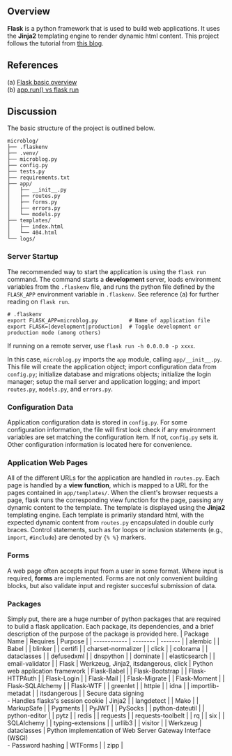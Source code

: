 ## Overview
**Flask** is a python framework that is used to build web applications. It uses the **Jinja2** templating engine to render dynamic html content. This project follows the tutorial from [this blog](https://blog.miguelgrinberg.com/post/the-flask-mega-tutorial-part-i-hello-world).

## References
   (a) [Flask basic overview](https://becominghuman.ai/full-stack-web-development-python-flask-javascript-jquery-bootstrap-802dd7d43053)<br>
   (b) [app.run() vs flask run](https://www.twilio.com/blog/how-run-flask-application)

## Discussion
The basic structure of the project is outlined below.
```
microblog/
├── .flaskenv
├── .venv/
├── microblog.py
├── config.py
├── tests.py
├── requirements.txt
├── app/
│   ├── __init__.py
│   ├── routes.py
│   ├── forms.py
│   ├── errors.py
│   └── models.py
├── templates/
│   ├── index.html
│   └── 404.html
└── logs/
```
### Server Startup
The recommended way to start the application is using the `flask run` command. The command starts a **development** server, loads environment variables from the `.flaskenv` file, and runs the python file defined by the `FLASK_APP` environment variable in `.flaskenv`. See reference (a) for further reading on `flask run`.
```
# .flaskenv
export FLASK_APP=microblog.py          # Name of application file
export FLASK=[development|production]  # Toggle development or production mode (among others)
```
If running on a remote server, use `flask run -h 0.0.0.0 -p xxxx`.

In this case, `microblog.py` imports the `app` module, calling `app/__init__.py`. This file will create the application object; import configuration data from `config.py`; initialize database and migrations objects; initialize the login manager; setup the mail server and application logging; and import `routes.py`, `models.py`, and `errors.py`.

### Configuration Data
Application configuration data is stored in `config.py`. For some configuration information, the file will first look check if any environment variables are set matching the configuration item. If not, `config.py` sets it. Other configuration information is located here for convenience.

### Application Web Pages
All of the different URLs for the application are handled in `routes.py`. Each page is handled by a **view function**, which is mapped to a URL for the pages contained in `app/templates/`. When the client's browser requests a page, flask runs the corresponding view function for the page, passing any dynamic content to the template. The template is displayed using the **Jinja2** templating engine. Each template is primarily standard html, with the expected dynamic content from `routes.py` encapsulated in double curly braces. Control statements, such as for loops or inclusion statements (e.g., `import`, `#include`) are denoted by `{% %}` markers.

### Forms
A web page often accepts input from a user in some format. Where input is required, **forms** are implemented. Forms are not only convenient building blocks, but also validate input and register succesful submission of data.

### Packages
Simply put, there are a huge number of python packages that are required to build a flask application. Each package, its dependencies, and a brief description of the purpose of the package is provided here.
| Package Name | Requires | Purpose |
| ------------ | -------- | ------- |
| alembic | 
| Babel |
| blinker |
| certifi |
| charset-normalizer |
| click |
| colorama |
| dataclasses |
| defusedxml |
| dnspython |
| dominate |
| elasticsearch |
| email-validator |
| Flask | Werkzeug, Jinja2, itsdangerous, click | Python web application framework
| Flask-Babel |
| Flask-Bootstrap |
| Flask-HTTPAuth |
| Flask-Login |
| Flask-Mail |
| Flask-Migrate |
| Flask-Moment |
| Flask-SQLAlchemy |
| Flask-WTF |
| greenlet |
| httpie |
| idna |
| importlib-metadat |
| itsdangerous | | Secure data signing<br> - Handles flasks's session cookie
| Jinja2 | 
| langdetect |
| Mako |
| MarkupSafe |
| Pygments |
| PyJWT |
| PySocks |
| python-dateutil |
| python-editor |
| pytz |
| redis |
| requests |
| requests-toolbelt |
| rq |
| six |
| SQLAlchemy |
| typing-extensions |
| urllib3 |
| visitor |
| Werkzeug | dataclasses | Python implementation of Web Server Gateway Interface (WSGI)<br> - Password hashing
| WTForms |
| zipp |
